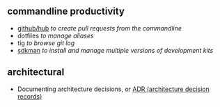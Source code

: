 ## commandline productivity

- [github/hub](https://github.com/github/hub) *to create pull requests from the commandline*
- dotfiles *to manage aliases*
- tig *to browse git log*
- [sdkman](https://sdkman.io/) *to install and manage multiple versions of development kits*

## architectural

- Documenting architecture decisions, or [ADR (architecture decision records)](http://thinkrelevance.com/blog/2011/11/15/documenting-architecture-decisions)
